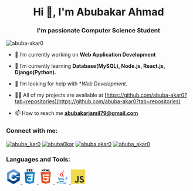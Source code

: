 <h1 align="center">Hi 👋, I'm Abubakar Ahmad</h1>
<h3 align="center">I'm passionate Computer Science Student</h3>

<p align="left"> <img src="https://komarev.com/ghpvc/?username=abuba-akar0&label=Profile%20views&color=0e75b6&style=flat" alt="abuba-akar0" /> </p>

- 🔭 I’m currently working on **Web Application Development**

- 🌱 I’m currently learning **Database(MySQL), Node.js, React.js, Django(Python).**

- 🤝 I’m looking for help with **Web Development.*

- 👨‍💻 All of my projects are available at [https://github.com/abuba-akar0?tab=repositories](https://github.com/abuba-akar0?tab=repositories)

- 📫 How to reach me **abubakarjamil79@gmail.com**

<h3 align="left">Connect with me:</h3>
<p align="left">
<a href="https://dev.to/abuba_kar0" target="blank"><img align="center" src="https://raw.githubusercontent.com/rahuldkjain/github-profile-readme-generator/master/src/images/icons/Social/devto.svg" alt="abuba_kar0" height="30" width="40" /></a>
<a href="https://linkedin.com/in/abuba0kar" target="blank"><img align="center" src="https://raw.githubusercontent.com/rahuldkjain/github-profile-readme-generator/master/src/images/icons/Social/linked-in-alt.svg" alt="abuba0kar" height="30" width="40" /></a>
<a href="https://fb.com/abuba.akar0" target="blank"><img align="center" src="https://raw.githubusercontent.com/rahuldkjain/github-profile-readme-generator/master/src/images/icons/Social/facebook.svg" alt="abuba.akar0" height="30" width="40" /></a>
<a href="https://instagram.com/abuba_akar0" target="blank"><img align="center" src="https://raw.githubusercontent.com/rahuldkjain/github-profile-readme-generator/master/src/images/icons/Social/instagram.svg" alt="abuba_akar0" height="30" width="40" /></a>
</p>

<h3 align="left">Languages and Tools:</h3>
<p align="left"><a href="https://www.w3schools.com/cpp/" target="_blank" rel="noreferrer"> <img src="https://raw.githubusercontent.com/devicons/devicon/master/icons/cplusplus/cplusplus-original.svg" alt="cplusplus" width="40" height="40"/> </a> <a href="https://www.w3schools.com/css/" target="_blank" rel="noreferrer"> <img src="https://raw.githubusercontent.com/devicons/devicon/master/icons/css3/css3-original-wordmark.svg" alt="css3" width="40" height="40"/> </a> <a href="https://www.w3.org/html/" target="_blank" rel="noreferrer"> <img src="https://raw.githubusercontent.com/devicons/devicon/master/icons/html5/html5-original-wordmark.svg" alt="html5" width="40" height="40"/> </a> <a href="https://www.java.com" target="_blank" rel="noreferrer"> <img src="https://raw.githubusercontent.com/devicons/devicon/master/icons/java/java-original.svg" alt="java" width="40" height="40"/> </a> <a href="https://developer.mozilla.org/en-US/docs/Web/JavaScript" target="_blank" rel="noreferrer"> <img src="https://raw.githubusercontent.com/devicons/devicon/master/icons/javascript/javascript-original.svg" alt="javascript" width="40" height="40"/> </a> 
</p>
